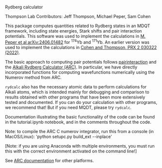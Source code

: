 Rydberg calculator

Thompson Lab
Contributors: Jeff Thompson, Michael Peper, Sam Cohen

This package computes quantities related to Rydberg states in an MDQT framework, including state energies, Stark shifts and pair interaction potentials. This software was used to implement the calculations in [M. Peper et al arXiv:2406.01482](http://arxiv.org/abs/2406.01482) for <sup>174</sup>Yb and <sup>171</sup>Yb. An earlier version was used to implement the calculations in [Cohen and Thompson, PRX 2 030322 (2022)](https://link.aps.org/doi/10.1103/PRXQuantum.2.030322).

The basic approach to computing pair potentials follows [pairinteraction](https://github.com/pairinteraction/pairinteraction) and the [Alkali Rydberg Calculator (ARC)](https://github.com/nikolasibalic/ARC-Alkali-Rydberg-Calculator). In particular, we have directly incorporated functions for computing wavefunctions numerically using the Numerov method from ARC.

`rydcalc` also has the necessary atomic data to perform calculations for Alkali atoms, which is intended mainly for debugging and comparison to results obtained with other programs that have been more extensively tested and documented. If you can do your calculation with other programs, we recommend that! But if you need MQDT, please try `rydcalc`.

Documentation illustrating the basic functionality of the code can be found in the tutorial.ipynb notebook, and in the comments throughout the code.

Note: to compile the ARC C numerov integrator, run this from a console (in MacOS/Linux):
'python setupc.py build_ext --inplace'

[Note: if you are using Anaconda with multiple environments, you must run this
with the correct environment activated on the command line!]

See [ARC documentation](https://arc-alkali-rydberg-calculator.readthedocs.io/en/latest/installation.html#compiling-c-extension) for other platforms.
